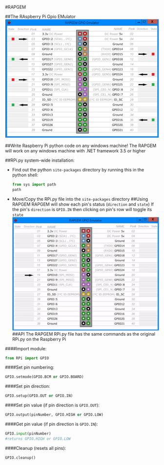 #RAPGEM

##The RAspberry Pi Gpio EMulator
![RAPGEM in action](./images/rapgem.png)

##Write Raspberry Pi python code on any windows machine!
The RAPGEM will work on any windows machine with .NET framework 3.5 or higher

##RPi.py system-wide installation:
* Find out the python `site-packages` directory by running this in the python shell:
	```python
	from sys import path
	path
	``` 
* Move/Copy the RPi.py file into the `site-packages` directory
##Using RAPGEM
RAPGEM will show each pin's status (`direction` and `state`)
If the pin's `direction` is `GPIO.IN` then clicking on pin's row will toggle its `state`
![GPIO pin as input](./images/input.gif)
##API
The RAPGEM RPi.py file has the same commands as the original RPi.py on the Raspberry Pi

####Import module:
```python
from RPi import GPIO
```

####Set pin numbering:
```python
GPIO.setmode(GPIO.BCM or GPIO.BOARD)
```

####Set pin direction:
```python
GPIO.setup(GPIO.OUT or GPIO.IN)
```

####Set pin value (if pin direction is `GPIO.OUT`):
```python
GPIO.output(pinNumber, GPIO.HIGH or GPIO.LOW)
```

####Get pin value (if pin direction is `GPIO.IN`):
```python
GPIO.input(pinNumber)
#returns GPIO.HIGH or GPIO.LOW
```

####Cleanup (resets all pins):
```python
GPIO.cleanup()
```

